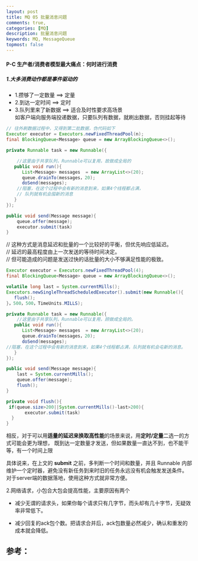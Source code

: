 ```yaml
---
layout: post
title: MQ 05 批量消息问题
comments: true,
categories: [MQ]
description: 批量消息问题
keywords: MQ, MessageQueue
topmost: false
---
```


#### P-C 生产者/消费者模型最大痛点：何时进行消费

##### 1.大多消费动作都是事件驱动的 

- 1.攒够了一定数量  ==> 定量
- 2.到达一定时间  ==> 定时
- 3.队列里来了新数据  ==> 适合及时性要求高场景  
  如客户端向服务端投递数据，只要队列有数据，就刷出数据，否则挂起等待

```java
// 往外刷数据过程中，又得到第二批数据，伪代码如下
Executor executor = Executors.newFixedThreadPool(n);
final BlockingQueue<Message> queue = new ArrayBlockingQueue<>();

private Runnable task = new Runnable({

    //这里由于共享队列，Runnable可以复用，故做成全局的
   public void run(){
      List<Message> messages  = new ArrayList<>(20);
      queue.drainTo(messages，20);
      doSend(messages);
	//阻塞，在这个过程中会有新的消息到来，如果4个线程都占满，
	// 队列就有机会囤新的消息
   }
});

public void send(Message message){
    queue.offer(message);
    executor.submit(task)
}
```

// 这种方式是消息延迟和批量的一个比较好的平衡，但优先响应低延迟。  
// 延迟的最高程度由上一次发送的等待时间决定。  
// 但可能造成的问题是发送过快的话批量的大小不够满足性能的极致。

```java
Executor executor = Executors.newFixedThreadPool(4);
final BlockingQueue<Message> queue = new ArrayBlockingQueue<>();

volatile long last = System.currentMills();
Executors.newSingleThreadScheduledExecutor().submit(new Runnable(){
   flush();
}，500，500，TimeUnits.MILLS);

private Runnable task = new Runnable({
	//这里由于共享队列，Runnable可以复用，顾做成全局的。
   public void run(){
      List<Message> messages  = new ArrayList<>(20);
      queue.drainTo(messages，20);
      doSend(messages);
//阻塞，在这个过程中会有新的消息到来，如果4个线程都占满，队列就有机会屯新的消息。
   }
});

public void send(Message message){
    last = System.currentMills();
    queue.offer(message);
    flush();
}

private void flush(){
 if(queue.size>200||System.currentMills()-last>200){
       executor.submit(task)
  }
}
```
相反，对于可以用**适量的延迟来换取高性能**的场景来说，用**定时/定量**二选一的方式可能会更为理想，
既到达一定数量才发送，但如果数量一直达不到，也不能干等，有一个时间上限

具体说来，在上文的 **submit** 之前，多判断一个时间和数量，并且 Runnable 内部维护一个定时器，避免没有新任务到来时旧的任务永远没有机会触发发送条件。
对于server端的数据落地，使用这种方式就非常方便。



2.网络请求，小包合大包会提高性能，主要原因有两个

- 减少无谓的请求头，如果你每个请求只有几字节，而头却有几十字节，无疑效率非常低下。 

- 减少回复的ack包个数。把请求合并后，ack包数量必然减少，确认和重发的成本就会降低。
















## 参考：
